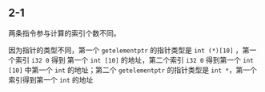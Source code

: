 ## 2-1

两条指令参与计算的索引个数不同。

因为指针的类型不同，第一个 `getelementptr` 的指针类型是 `int (*)[10]` ，第一个索引 `i32 0` 得到 第一个 `int [10]` 的地址，第二个索引 `i32 0` 得到第一个 `int [10]` 中第一个 `int` 的地址；第二个 `getelementptr` 的指针类型是 `int *`，第一个索引得到第一个 `int` 的地址
